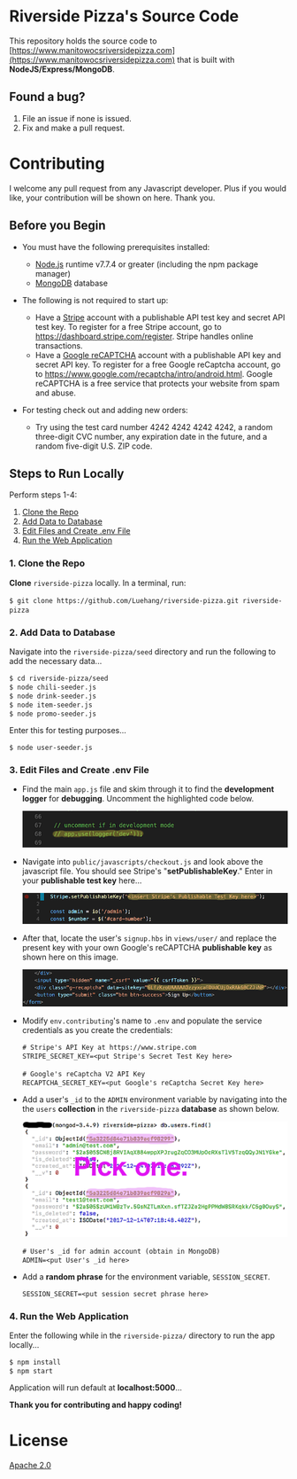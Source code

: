 # Riverside Pizza's Source Code

  This repository holds the source code to [https://www.manitowocsriversidepizza.com](https://www.manitowocsriversidepizza.com) that is built with
  **NodeJS/Express/MongoDB**.

## Found a bug?

  1. File an issue if none is issued.
  2. Fix and make a pull request.

# Contributing

  I welcome any pull request from any Javascript developer.  Plus if you would like, your contribution will be shown on here.  Thank you.

## Before you Begin

  * You must have the following prerequisites installed:
    * [Node.js](https://nodejs.org/) runtime v7.7.4 or greater (including the npm package manager)
    * [MongoDB](https://docs.mongodb.com/v3.4/installation/) database

  * The following is not required to start up:
    * Have a [Stripe](https://stripe.com) account with a publishable API test key and secret API test key.  To register for a free Stripe account, go to https://dashboard.stripe.com/register.  Stripe handles online transactions.
    * Have a [Google reCAPTCHA](https://google.com/recaptcha/intro/android.html) account with a publishable API key and secret API key.  To register for a free Google reCaptcha account, go to https://www.google.com/recaptcha/intro/android.html.  Google reCAPTCHA is a free service that protects your website from spam and abuse.

  * For testing check out and adding new orders:
    * Try using the test card number 4242 4242 4242 4242, a random three-digit CVC number, any expiration date in the future, and a random five-digit U.S. ZIP code.

## Steps to Run Locally

Perform steps 1-4:

  1. [Clone the Repo](#1-clone-the-repo)
  2. [Add Data to Database](#2-add-data-to-database)
  3. [Edit Files and Create .env File](#3-edit-files-and-create-env-file)
  4. [Run the Web Application](#4-run-the-web-application)

### 1. Clone the Repo

  **Clone** `riverside-pizza` locally. In a terminal, run:

  `$ git clone https://github.com/Luehang/riverside-pizza.git riverside-pizza`

### 2. Add Data to Database

  Navigate into the ``riverside-pizza/seed`` directory and run the following to add the necessary data...

  ```
  $ cd riverside-pizza/seed
  $ node chili-seeder.js
  $ node drink-seeder.js
  $ node item-seeder.js
  $ node promo-seeder.js
  ```

  Enter this for testing purposes...

  ```
  $ node user-seeder.js
  ```

### 3. Edit Files and Create .env File

  * Find the main ``app.js`` file and skim through it to find the **development logger** for **debugging**.  Uncomment the highlighted code below.

    ![](doc/source/images/dev-logger.png)

  * Navigate into ``public/javascripts/checkout.js`` and look above the javascript file.  You should see Stripe's "**setPublishableKey**."  Enter in your **publishable test key** here...

    ![](doc/source/images/stripe-publishable-key-code.png)

  * After that, locate the user's ``signup.hbs`` in ``views/user/`` and replace the present key with your own Google's reCAPTCHA **publishable key** as shown here on this image.

    ![](doc/source/images/recaptcha-publishable-key-code.png)

  * Modify ``env.contributing``'s name to ``.env`` and populate the service
  credentials as you create the credentials:

    ```
    # Stripe's API Key at https://www.stripe.com
    STRIPE_SECRET_KEY=<put Stripe's Secret Test Key here>

    # Google's reCaptcha V2 API Key
    RECAPTCHA_SECRET_KEY=<put Google's reCaptcha Secret Key here>
    ```

  * Add a user's ``_id`` to the ``ADMIN`` environment variable by navigating into the the ``users`` **collection** in the ``riverside-pizza`` **database** as shown below.

    ![](doc/source/images/admin-search.png)

    ```
    # User's _id for admin account (obtain in MongoDB)
    ADMIN=<put User's _id here>
    ```

  * Add a **random phrase** for the environment variable, ``SESSION_SECRET``.

    ```
    SESSION_SECRET=<put session secret phrase here>
    ```

### 4. Run the Web Application

  Enter the following while in the ``riverside-pizza/`` directory to run the app locally...

  ```
  $ npm install
  $ npm start
  ```

  Application will run default at **localhost:5000**...

  **Thank you for contributing and happy coding!**

# License

  [Apache 2.0](LICENSE)